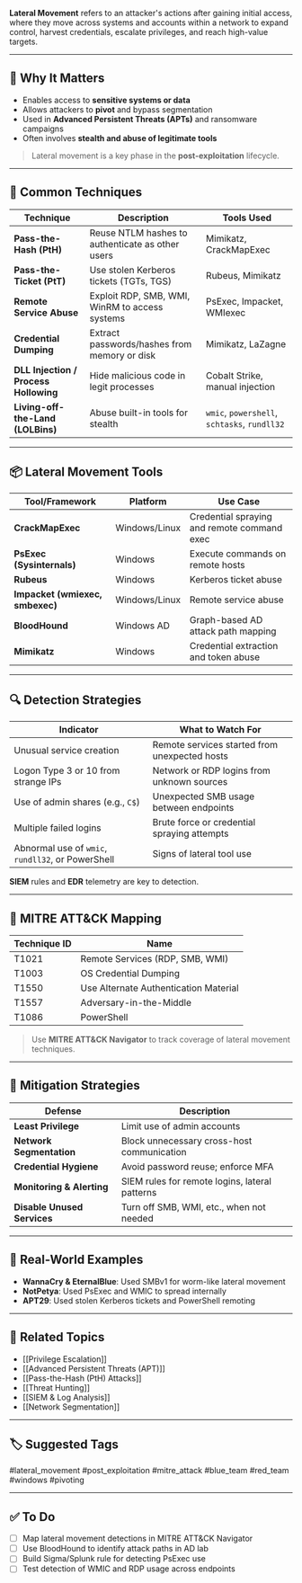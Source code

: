 **Lateral Movement** refers to an attacker's actions after gaining initial access, where they move across systems and accounts within a network to expand control, harvest credentials, escalate privileges, and reach high-value targets.

---

## 🎯 Why It Matters

- Enables access to **sensitive systems or data**
- Allows attackers to **pivot** and bypass segmentation
- Used in **Advanced Persistent Threats (APTs)** and ransomware campaigns
- Often involves **stealth and abuse of legitimate tools**

> Lateral movement is a key phase in the **post-exploitation** lifecycle.

---

## 🧱 Common Techniques

| Technique                | Description                                               | Tools Used                              |
|--------------------------|-----------------------------------------------------------|------------------------------------------|
| **Pass-the-Hash (PtH)**  | Reuse NTLM hashes to authenticate as other users         | Mimikatz, CrackMapExec                   |
| **Pass-the-Ticket (PtT)**| Use stolen Kerberos tickets (TGTs, TGS)                   | Rubeus, Mimikatz                         |
| **Remote Service Abuse** | Exploit RDP, SMB, WMI, WinRM to access systems            | PsExec, Impacket, WMIexec                |
| **Credential Dumping**   | Extract passwords/hashes from memory or disk             | Mimikatz, LaZagne                        |
| **DLL Injection / Process Hollowing** | Hide malicious code in legit processes    | Cobalt Strike, manual injection          |
| **Living-off-the-Land (LOLBins)** | Abuse built-in tools for stealth             | `wmic`, `powershell`, `schtasks`, `rundll32` |

---

## 📦 Lateral Movement Tools

| Tool/Framework        | Platform      | Use Case                                   |
|------------------------|---------------|---------------------------------------------|
| **CrackMapExec**       | Windows/Linux | Credential spraying and remote command exec |
| **PsExec (Sysinternals)**| Windows    | Execute commands on remote hosts            |
| **Rubeus**             | Windows       | Kerberos ticket abuse                       |
| **Impacket (wmiexec, smbexec)** | Windows/Linux | Remote service abuse                 |
| **BloodHound**         | Windows AD    | Graph-based AD attack path mapping          |
| **Mimikatz**           | Windows       | Credential extraction and token abuse       |

---

## 🔍 Detection Strategies

| Indicator                        | What to Watch For                            |
|----------------------------------|----------------------------------------------|
| Unusual service creation         | Remote services started from unexpected hosts|
| Logon Type 3 or 10 from strange IPs | Network or RDP logins from unknown sources |
| Use of admin shares (e.g., `C$`) | Unexpected SMB usage between endpoints       |
| Multiple failed logins           | Brute force or credential spraying attempts  |
| Abnormal use of `wmic`, `rundll32`, or PowerShell | Signs of lateral tool use       |

**SIEM** rules and **EDR** telemetry are key to detection.

---

## 🧠 MITRE ATT&CK Mapping

| Technique ID | Name                          |
|--------------|-------------------------------|
| T1021        | Remote Services (RDP, SMB, WMI)|
| T1003        | OS Credential Dumping         |
| T1550        | Use Alternate Authentication Material |
| T1557        | Adversary-in-the-Middle       |
| T1086        | PowerShell                    |

> Use **MITRE ATT&CK Navigator** to track coverage of lateral movement techniques.

---

## 🔐 Mitigation Strategies

| Defense              | Description                                          |
|----------------------|------------------------------------------------------|
| **Least Privilege**   | Limit use of admin accounts                         |
| **Network Segmentation**| Block unnecessary cross-host communication       |
| **Credential Hygiene** | Avoid password reuse; enforce MFA                 |
| **Monitoring & Alerting** | SIEM rules for remote logins, lateral patterns |
| **Disable Unused Services** | Turn off SMB, WMI, etc., when not needed     |

---

## 📘 Real-World Examples

- **WannaCry & EternalBlue**: Used SMBv1 for worm-like lateral movement  
- **NotPetya**: Used PsExec and WMIC to spread internally  
- **APT29**: Used stolen Kerberos tickets and PowerShell remoting  

---

## 🔗 Related Topics

- [[Privilege Escalation]]
- [[Advanced Persistent Threats (APT)]]
- [[Pass-the-Hash (PtH) Attacks]]
- [[Threat Hunting]]
- [[SIEM & Log Analysis]]
- [[Network Segmentation]]

---

## 🏷 Suggested Tags

#lateral_movement #post_exploitation #mitre_attack #blue_team #red_team #windows #pivoting

---

## ✅ To Do

- [ ] Map lateral movement detections in MITRE ATT&CK Navigator
- [ ] Use BloodHound to identify attack paths in AD lab
- [ ] Build Sigma/Splunk rule for detecting PsExec use
- [ ] Test detection of WMIC and RDP usage across endpoints
